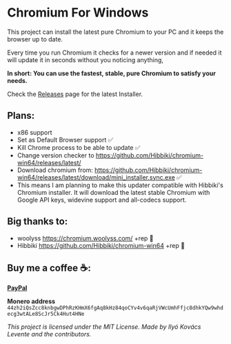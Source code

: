 # Chromium For Windows
This project can install the latest pure Chromium to your PC and it keeps the browser up to date.

Every time you run Chromium it checks for a newer version and if needed it will update it in seconds without you noticing anything,

**In short: You can use the fastest, stable, pure Chromium to satisfy your needs.**

Check the [Releases](https://github.com/iklevente/ChromiumForWindows/releases) page for the latest Installer.

## Plans:

 - x86 support
 - Set as Default Browser support ✅
 - Kill Chrome process to be able to update ✅
 - Change version checker to https://github.com/Hibbiki/chromium-win64/releases/latest/
 - Download chromium from: https://github.com/Hibbiki/chromium-win64/releases/latest/download/mini_installer.sync.exe ✅
 - This means I am planning to make this updater compatible with Hibbiki's Chromium installer. It will download the latest stable Chromium with Google API keys, widevine support and all-codecs support.
 
 ## Big thanks to:
 - woolyss https://chromium.woolyss.com/ +rep 🍺
 - Hibbiki https://github.com/Hibbiki/chromium-win64 +rep 🍺
 
 ## Buy me a coffee ☕:
**[PayPal](https://www.paypal.me/iklevi)**

**Monero address** `44zh2iQsZcc8knbgwDPhRzKHmX6fgAq8kHz84qoCYv4v6qaRjVWcUmhFfjc8dhkYQw9whdecg3wtALe8ScJr5Ck4Hut4HNe`


*This project is licensed under the MIT License. Made by Ilyó Kovács Levente and the contributors.*
